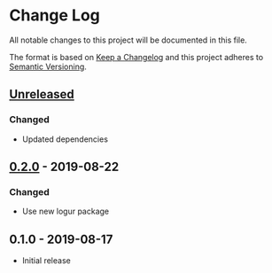 # Change Log


All notable changes to this project will be documented in this file.

The format is based on [Keep a Changelog](http://keepachangelog.com/en/1.0.0/)
and this project adheres to [Semantic Versioning](http://semver.org/spec/v2.0.0.html).


## [Unreleased]

### Changed

- Updated dependencies


## [0.2.0] - 2019-08-22

### Changed

- Use new logur package


## 0.1.0 - 2019-08-17

- Initial release


[Unreleased]: https://github.com/logur/adapter-logrus/compare/v0.2.0...HEAD
[0.2.0]: https://github.com/logur/adapter-logrus/compare/v0.1.0...v0.2.0
